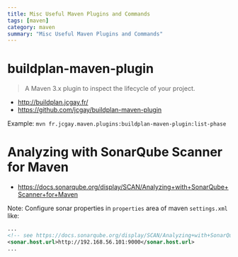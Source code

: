 ```yaml
---
title: Misc Useful Maven Plugins and Commands
tags: [maven]
category: maven
summary: "Misc Useful Maven Plugins and Commands"
---
```


# buildplan-maven-plugin

> A Maven 3.x plugin to inspect the lifecycle of your project.

* <http://buildplan.jcgay.fr/>
* <https://github.com/jcgay/buildplan-maven-plugin>

Example:
`mvn fr.jcgay.maven.plugins:buildplan-maven-plugin:list-phase` 


# Analyzing with SonarQube Scanner for Maven

* <https://docs.sonarqube.org/display/SCAN/Analyzing+with+SonarQube+Scanner+for+Maven>

Note: 
Configure sonar properties in `properties` area of maven `settings.xml` like: 
~~~xml
...
<!-- see https://docs.sonarqube.org/display/SCAN/Analyzing+with+SonarQube+Scanner+for+Maven -->
<sonar.host.url>http://192.168.56.101:9000</sonar.host.url>
...
~~~